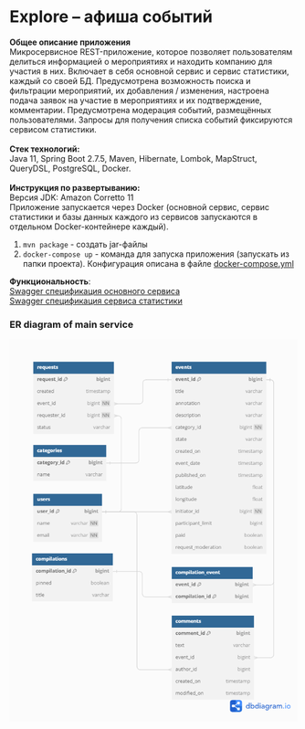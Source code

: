 # Explore – афиша событий
**Общее описание приложения** <br /> 
Микросервисное REST-приложение, которое позволяет пользователям делиться информацией о мероприятиях и находить компанию для участия в них. 
Включает в себя основной сервис и сервис статистики, каждый со своей БД. Предусмотрена возможность поиска и фильтрации мероприятий, их добавления / изменения, настроена подача заявок на участие в мероприятиях и их подтверждение, комментарии. 
Предусмотрена модерация событий, размещённых пользователями. Запросы для получения списка событий фиксируются сервисом статистики.<br /> 
<br /> 
**Стек технологий:** <br /> 
Java 11, Spring Boot 2.7.5, Maven, Hibernate, Lombok, MapStruct, QueryDSL, PostgreSQL, Docker. <br />
<br />
**Инструкция по развертыванию:** <br /> 
Версия JDK: Amazon Corretto 11      
Приложение запускается через Docker (основной сервис, сервис статистики и базы данных каждого из сервисов запускаются в отдельном Docker-контейнере каждый).         
   
1. ```mvn package``` - создать jar-файлы       
2. ```docker-compose up``` - команда для запуска приложения (запускать из папки проекта). Конфигурация описана в файле [docker-compose.yml ](https://github.com/Stormblessed3D/java-explore-with-me/blob/main/docker-compose.yml)             

**Функциональность**:      
[Swagger спецификация основного сервиса](https://github.com/Stormblessed3D/java-explore-with-me/blob/main/ewm-main-service-spec.json)       
[Swagger спецификация сервиса статистики](https://github.com/Stormblessed3D/java-explore-with-me/blob/main/ewm-stats-service-spec.json)      


### ER diagram of main service
![ER diagram](https://github.com/Stormblessed3D/java-explore-with-me/blob/main/ewm-main-service/ER%20diagram_Explore%20with%20me_v2.png)
